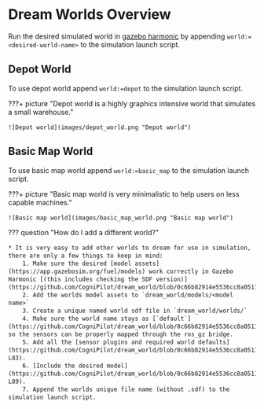 # Dream Worlds Overview

Run the desired simulated world in [gazebo harmonic](https://gazebosim.org/home) by appending `world:=<desired-world-name>` to the simulation launch script.

## Depot World

To use depot world append `world:=depot` to the simulation launch script.

???+ picture "Depot world is a highly graphics intensive world that simulates a small warehouse."

    ![Depot world](images/depot_world.png "Depot world")

## Basic Map World

To use basic map world append `world:=basic_map` to the simulation launch script.

???+ picture "Basic map world is very minimalistic to help users on less capable machines."

    ![Basic map world](images/basic_map_world.png "Basic map world")

??? question "How do I add a different world?"

	* It is very easy to add other worlds to dream for use in simulation, there are only a few things to keep in mind:
		1. Make sure the desired [model assets](https://app.gazebosim.org/fuel/models) work correctly in Gazebo Harmonic [(this includes checking the SDF version)](https://github.com/CogniPilot/dream_world/blob/0c66b82914e5536cc8a0511ead9eacf1c025db07/models/Depot/model.sdf#L2)
		2. Add the worlds model assets to `dream_world/models/<model name>`
		3. Create a unique named world sdf file in `dream_world/worlds/`
		4. Make sure the world name stays as [`default`](https://github.com/CogniPilot/dream_world/blob/0c66b82914e5536cc8a0511ead9eacf1c025db07/worlds/depot.sdf#L3) so the sensors can be properly mapped through the ros_gz bridge.
		5. Add all the [sensor plugins and required world defaults](https://github.com/CogniPilot/dream_world/blob/0c66b82914e5536cc8a0511ead9eacf1c025db07/worlds/depot.sdf#L4-L83).
		6. [Include the desired model](https://github.com/CogniPilot/dream_world/blob/0c66b82914e5536cc8a0511ead9eacf1c025db07/worlds/depot.sdf#L85-L89).
		7. Append the worlds unique file name (without .sdf) to the simulation launch script.

